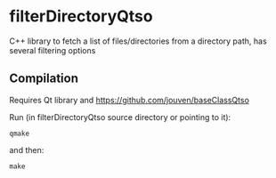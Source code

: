 # filterDirectoryQtso
C++ library to fetch a list of files/directories from a directory path, has several filtering options

Compilation
-----------
Requires Qt library and https://github.com/jouven/baseClassQtso

Run (in filterDirectoryQtso source directory or pointing to it):

    qmake

and then:

    make
